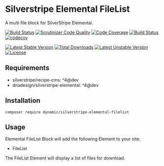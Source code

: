 # Silverstripe Elemental FileList

A multi file block for SilverStripe Elemental.

[![Build Status](https://travis-ci.org/dynamic/silverstripe-elemental-filelist.svg?branch=master)](https://travis-ci.org/dynamic/silverstripe-elemental-filelist)
[![Scrutinizer Code Quality](https://scrutinizer-ci.com/g/dynamic/silverstripe-elemental-filelist/badges/quality-score.png?b=master)](https://scrutinizer-ci.com/g/dynamic/silverstripe-elemental-filelist/?branch=master)
[![Code Coverage](https://scrutinizer-ci.com/g/dynamic/silverstripe-elemental-filelist/badges/coverage.png?b=master)](https://scrutinizer-ci.com/g/dynamic/silverstripe-elemental-filelist/?branch=master)
[![Build Status](https://scrutinizer-ci.com/g/dynamic/silverstripe-elemental-filelist/badges/build.png?b=master)](https://scrutinizer-ci.com/g/dynamic/silverstripe-elemental-filelist/build-status/master)
[![codecov](https://codecov.io/gh/dynamic/silverstripe-elemental-filelist/branch/master/graph/badge.svg)](https://codecov.io/gh/dynamic/silverstripe-elemental-filelist)

[![Latest Stable Version](https://poser.pugx.org/dynamic/silverstripe-elemental-filelist/v/stable)](https://packagist.org/packages/dynamic/silverstripe-elemental-filelist)
[![Total Downloads](https://poser.pugx.org/dynamic/silverstripe-elemental-filelist/downloads)](https://packagist.org/packages/dynamic/silverstripe-elemental-filelist)
[![Latest Unstable Version](https://poser.pugx.org/dynamic/silverstripe-elemental-filelist/v/unstable)](https://packagist.org/packages/dynamic/silverstripe-elemental-filelist)
[![License](https://poser.pugx.org/dynamic/silverstripe-elemental-filelist/license)](https://packagist.org/packages/dynamic/silverstripe-elemental-filelist)

## Requirements

- silverstripe/recipe-cms: ^4@dev
- dnadesign/silverstripe-elemental: ^4@dev

## Installation

`composer require dynamic/silverstripe-elemental-filelist`

## Usage

Elemental FileList Block will add the following Element to your site:

* FileList

The FileList Element will display a list of files for download. 

